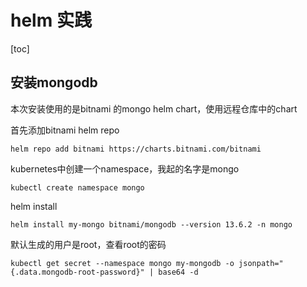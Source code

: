 # helm 实践

[toc]

## 安装mongodb

本次安装使用的是bitnami 的mongo helm chart，使用远程仓库中的chart

首先添加bitnami helm repo

```shell
helm repo add bitnami https://charts.bitnami.com/bitnami
```

kubernetes中创建一个namespace，我起的名字是mongo

```shell
kubectl create namespace mongo
```

helm install

```shell
helm install my-mongo bitnami/mongodb --version 13.6.2 -n mongo
```

默认生成的用户是root，查看root的密码

``` shell
kubectl get secret --namespace mongo my-mongodb -o jsonpath="{.data.mongodb-root-password}" | base64 -d
```